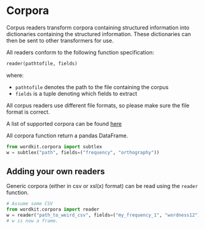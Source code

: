 # Corpora

Corpus readers transform corpora containing structured information into dictionaries containing the structured information.
These dictionaries can then be sent to other transformers for use.

All readers conform to the following function specification:

```python
reader(pathtofile, fields)
```

where:
* `pathtofile` denotes the path to the file containing the corpus
* `fields` is a tuple denoting which fields to extract

All corpus readers use different file formats, so please make sure the file format is correct.

A list of supported corpora can be found [here](../../)

All corpora function return a pandas DataFrame.

```python
from wordkit.corpora import subtlex
w = subtlex("path", fields=("frequency", "orthography"))
```

## Adding your own readers

Generic corpora (either in csv or xsl(x) format) can be read using the `reader` function.

```python
# Assume some CSV
from wordkit.corpora import reader
w = reader("path_to_weird_csv", fields=("my_frequency_1", "wordness12"))
# w is now a frame.
```
